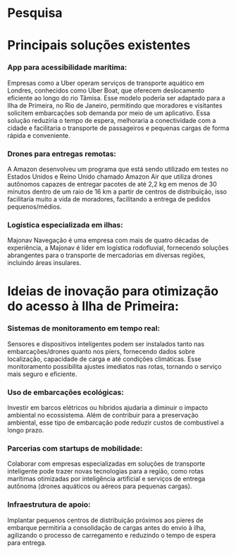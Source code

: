 # Pesquisa

# Principais soluções existentes

### App para acessibilidade marítima:

Empresas como a Uber operam serviços de transporte aquático em Londres, conhecidos como Uber Boat, que oferecem deslocamento eficiente ao longo do rio Tâmisa. Esse modelo poderia ser adaptado para a Ilha de Primeira, no Rio de Janeiro, permitindo que moradores e visitantes solicitem embarcações sob demanda por meio de um aplicativo. Essa solução reduziria o tempo de espera, melhoraria a conectividade com a cidade e facilitaria o transporte de passageiros e pequenas cargas de forma rápida e conveniente.

### Drones para entregas remotas:

A Amazon desenvolveu um programa que está sendo utilizado em testes no Estados Unidos e Reino Unido chamado Amazon Air que utiliza drones autônomos capazes de entregar pacotes de até 2,2 kg em menos de 30 minutos dentro de um raio de 16 km a partir de centros de distribuição, isso facilitaria muito a vida de moradores, facilitando a entrega de pedidos pequenos/médios.

### Logística especializada em ilhas:

Majonav Navegação é uma empresa com mais de quatro décadas de experiência, a Majonav é líder em logística rodofluvial, fornecendo soluções abrangentes para o transporte de mercadorias em diversas regiões, incluindo áreas insulares.

# Ideias de inovação para otimização do acesso à Ilha de Primeira:

### Sistemas de monitoramento em tempo real:

Sensores e dispositivos inteligentes podem ser instalados tanto nas embarcações/drones quanto nos píers, fornecendo dados sobre localização, capacidade de carga e até condições climáticas. Esse monitoramento possibilita ajustes imediatos nas rotas, tornando o serviço mais seguro e eficiente.

### Uso de embarcações ecológicas:

Investir em barcos elétricos ou híbridos ajudaria a diminuir o impacto ambiental no ecossistema. Além de contribuir para a preservação ambiental, esse tipo de embarcação pode reduzir custos de combustível a longo prazo.

### Parcerias com startups de mobilidade:

Colaborar com empresas especializadas em soluções de transporte inteligente pode trazer novas tecnologias para a região, como rotas marítimas otimizadas por inteligência artificial e serviços de entrega autônoma (drones aquáticos ou aéreos para pequenas cargas).

### Infraestrutura de apoio:

Implantar pequenos centros de distribuição próximos aos píeres de embarque permitiria a consolidação de cargas antes do envio à ilha, agilizando o processo de carregamento e reduzindo o tempo de espera para entrega.
